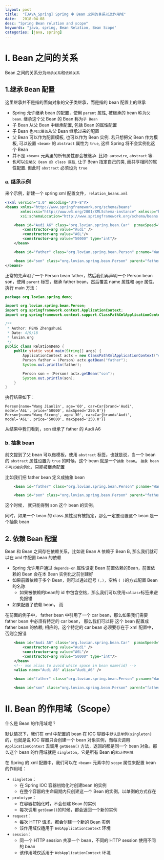 ```yaml
---
layout: post
title:  "[JAVA_Spring] Spring 中 Bean 之间的关系以及作用域"
date:   2018-04-08
desc: "Spring Bean relation and scope"
keywords: "java, spring, Bean Relation, Bean Scope"
categories: [java, spring]
---
```


# I. Bean 之间的关系

Bean 之间的关系分为```继承关系```和```依赖关系```

## 1.继承 Bean 配置
这里继承并不是指的面向对象的父子类继承，而是指的 bean 配置上的继承

-   Spring 允许继承 bean 的配置，使用 ```parent``` 属性, 被继承的 bean 称为```父 bean```. 继承这个父 Bean 的 Bean 称为```子 Bean```
-   子 Bean 从父 Bean 中继承配置, 包括 Bean 的属性配置
-   子 Bean 也```可以覆盖```从父 Bean 继承过来的配置
-   父 Bean 可以作为配置模板, 也可以作为 Bean 实例. 若只想把父 Bean 作为模板, 可以设置 ```<bean>``` 的 ```abstract``` 属性为 ```true```, 这样 Spring 将不会实例化这个 Bean
-   并不是 ```<bean>``` 元素里的所有属性都会被继承. 比如: ```autowire```, ```abstract``` 等.
-   也可以```忽略父 Bean 的 class 属性```, 让子 Bean 指定自己的类, 而共享相同的属性配置. 但此时 ```abstract``` 必须设为 ```true```

### a. 继承示例

来个示例，新建一个 spring xml 配置文件，```relation_beans.xml```

```xml
<?xml version="1.0" encoding="UTF-8"?>
<beans xmlns="http://www.springframework.org/schema/beans"
       xmlns:xsi="http://www.w3.org/2001/XMLSchema-instance" xmlns:p="http://www.springframework.org/schema/p"
       xsi:schemaLocation="http://www.springframework.org/schema/beans http://www.springframework.org/schema/beans/spring-beans.xsd">

    <bean id="Audi A6" class="org.lovian.spring.bean.Car"  p:maxSpeed="250" >
        <constructor-arg value="Audi" />
        <constructor-arg value="A6L"/>
        <constructor-arg value="50000" type="int"/>
    </bean>

    <bean id="father" class="org.lovian.spring.bean.Person" p:name="Wang Jianlin" p:age="60" p:car-ref="Audi A6"/>

    <bean id="son" class="org.lovian.spring.bean.Person" parent="father" p:name="Wang Sicong" p:age="30" />
</beans>
```

正常的先声明了一个 Person bean father，然后我们再声明一个 Person bean son，使用 ```parent``` 标签，继承 father bean，然后覆盖 name 属性和 age 属性，执行 main 方法：

```java
package org.lovian.spring.demo;

import org.lovian.spring.bean.Person;
import org.springframework.context.ApplicationContext;
import org.springframework.context.support.ClassPathXmlApplicationContext;

/**
 * Author: PENG Zhengshuai
 * Date: 4/9/18
 * lovian.org
 */
public class RelationDemo {
    public static void main(String[] args) {
        ApplicationContext actx = new ClassPathXmlApplicationContext("config/relation_beans.xml");
        Person father = (Person) actx.getBean("father");
        System.out.println(father);

        Person son = (Person) actx.getBean("son");
        System.out.println(son);
    }
}
```

执行结果如下：

```
Person{name='Wang Jianlin', age='60', car=Car{brand='Audi', model='A6L', price='50000', maxSpeed='250.0'}}
Person{name='Wang Sicong', age='30', car=Car{brand='Audi', model='A6L', price='50000', maxSpeed='250.0'}}
```

从结果中我们看到，son 继承了 father 的 Audi A6

### b. 抽象 bean

前文提到了父 bean 可以做模板，使用 ```abstract``` 标签，也就是说，当一个 bean 的 ```abstract``` 属性设置为 ```true``` 的时候，这个 bean 就是一个```抽象 bean```。 ```抽象 bean 不可以被实例化```，只能被继承配置

比如我们把 father bean 定义成抽象 bean

```xml
    <bean id="father" class="org.lovian.spring.bean.Person" p:name="Wang Jianlin" p:age="60" p:car-ref="Audi A6" abstract="true"/>

    <bean id="son" class="org.lovian.spring.bean.Person" parent="father" p:name="Wang Sicong" p:age="30" />
```

这个时候， 就只能得到 son 这个 bean 的实例。

同时，如果一个 bean 的 class 属性没有被指定，那么一定要设置这个 bean 是一个抽象 bean


## 2. 依赖 Bean 配置

Bean 和 Bean 之间存在依赖关系，比如说 Bean A 依赖于 Bean B, 那么我们就可以在 xml 中配置 bean 的依赖

-   Spring 允许用户通过 ```depends-on``` 属性设定 Bean 前置依赖的Bean，前置依赖的 Bean 会在本 Bean 实例化之前创建好
-   如果前置依赖于多个 Bean，则可以通过逗号 ```(,)```，空格 ```( )```的方式配置 Bean 的名称
    -   如果被依赖的bean的 id 中包含空格，那么我们可以使用```<alias>```标签来避免报错
-   如果配置了依赖 bean， 而

在前面的例子中， father bean 中引用了一个 car bean，那么如果我们需要 father bean 中必须有特定的 car bean， 那么我们可以将 这个 bean 配置成 father bean 的依赖; 相应的，这个特定的 car bean 必须要存在于 xml 配置中，否则会报错

```xml
    <bean id="Audi A6" class="org.lovian.spring.bean.Car"  p:maxSpeed="250" >
        <constructor-arg value="Audi" />
        <constructor-arg value="A6L"/>
        <constructor-arg value="50000" type="int"/>
    </bean>
    <!-- use alias to avoid white space in bean name(id) -->
    <alias name="Audi A6" alias="Audi_A6" />

    <bean id="father" class="org.lovian.spring.bean.Person" p:name="Wang Jianlin" p:age="60" p:car-ref="Audi A6" depends-on="Audi_A6"/>

    <bean id="son" class="org.lovian.spring.bean.Person" parent="father" p:name="Wang Sicong" p:age="30" />
```


# II. Bean 的作用域（Scope）

什么是 Bean 的作用域呢？

默认情况下，我们在 xml 中配置的 bean 在 IOC 容器中```默认是单例(singleton)```的，也就是说 IOC 容器只会创建一个 bean 对象实例，而每次调用 ```ApplicationContext``` 去调用 ```getBean()``` 方法，返回的都是同一个 bean 对象。那么这个 bean 的作用域就是 ```singleton```，它是所有 Bean 的```默认作用域```

在 Spring 的 xml 配置中，我们可以在 ```<bean>``` 元素中的 ```scope``` 属性来配置 bean 的作用域：

-   ```singleton```： 
    -   在 Spring IOC 容器初始化时创建bean 的实例
    -   在整个容器的生命周期内只创建这一个 Bean 的实例，以单例的方式存在
-   ```prototype```： 
    -   在容器初始化时，不会创建 Bean 的实例
    -   每次调用 ```getBean()```的时候，都会返回一个新的实例
-   ```request```： 
    -   每次 HTTP 请求，都会创建一个新的 Bean 实例
    -   该作用域仅适用于 ```WebApplicationContext``` 环境
-   ```session```：
    -   同一个 HTTP session 共享一个 bean，不同的 HTTP session 使用不同的 bean
    -   该作用域仅适用于 ```WebApplicationContext``` 环境

